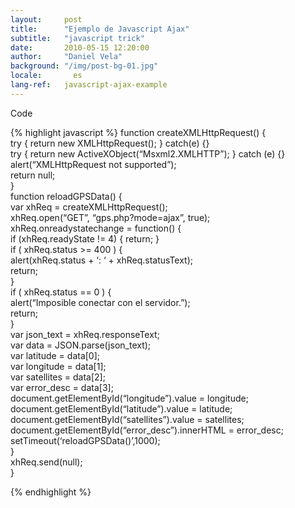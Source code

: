 ```yaml
---
layout:     post
title:      "Ejemplo de Javascript Ajax"
subtitle:   "javascript trick"
date:       2010-05-15 12:20:00
author:     "Daniel Vela"
background: "/img/post-bg-01.jpg"
locale:       es
lang-ref:   javascript-ajax-example
---
```


Code

{% highlight javascript %}
function createXMLHttpRequest() {  
	try { return new XMLHttpRequest(); } catch(e) {}  
	try { return new ActiveXObject(“Msxml2.XMLHTTP”); } catch (e) {}  
	alert(“XMLHttpRequest not supported”);  
	return null;  
}  
function reloadGPSData() {  
	var xhReq = createXMLHttpRequest();  
	xhReq.open(“GET”, “gps.php?mode=ajax”, true);  
	xhReq.onreadystatechange = function() {  
		if (xhReq.readyState != 4) { return; }  
		if ( xhReq.status &gt;= 400 ) {  
			alert(xhReq.status + ‘: ‘ + xhReq.statusText);  
			return;  
		}  
		if ( xhReq.status == 0 ) {  
			alert(“Imposible conectar con el servidor.”);  
			return;  
		}  
		var json_text = xhReq.responseText;  
		var data = JSON.parse(json_text);  
		var latitude = data[0];  
		var longitude = data[1];  
		var satellites = data[2];  
		var error_desc = data[3];  
		document.getElementById(“longitude”).value = longitude;  
		document.getElementById(“latitude”).value = latitude;  
		document.getElementById(“satellites”).value = satellites;  
		document.getElementById(“error_desc”).innerHTML = error_desc;  
		setTimeout(‘reloadGPSData()’,1000);  
	}  
	xhReq.send(null);  
}  

{% endhighlight %}